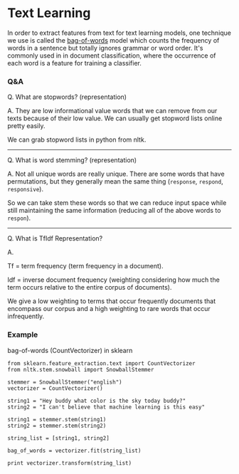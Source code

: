 # Text Learning

In order to extract features from text for text learning models, one technique we use is
called the [bag-of-words](https://en.wikipedia.org/wiki/Bag-of-words_model)
model which counts the frequency of words in a sentence but totally ignores
grammar or word order. It's commonly used in in document classification, where
the occurrence of each word is a feature for training a classifier.


### Q&A

Q. What are stopwords? (representation)

A. They are low informational value words that we can remove from our texts
because of their low value. We can usually get stopword lists online pretty easily.

We can grab stopword lists in python from nltk.

---

Q. What is word stemming? (representation)

A. Not all unique words are really unique. There are some words that have permutations,
but they generally mean the same thing (`response`, `respond`, `responsive`).

So we can take stem these words so that we can reduce input space while still
maintaining the same information (reducing all of the above words to `respon`).

---

Q. What is TfIdf Representation?

A.

  Tf = term frequency (term frequency in a document).

  Idf = inverse document frequency (weighting considering how much the term
  occurs relative to the entire corpus of documents).

We give a low weighting to terms that occur frequently documents that encompass
our corpus and a high weighting to rare words that occur infrequently.

### Example

bag-of-words (CountVectorizer) in sklearn

```
from sklearn.feature_extraction.text import CountVectorizer
from nltk.stem.snowball import SnowballStemmer

stemmer = SnowballStemmer("english")
vectorizer = CountVectorizer()

string1 = "Hey buddy what color is the sky today buddy?"
string2 = "I can't believe that machine learning is this easy"

string1 = stemmer.stem(string1)
string2 = stemmer.stem(string2)

string_list = [string1, string2]

bag_of_words = vectorizer.fit(string_list)

print vectorizer.transform(string_list)
```
